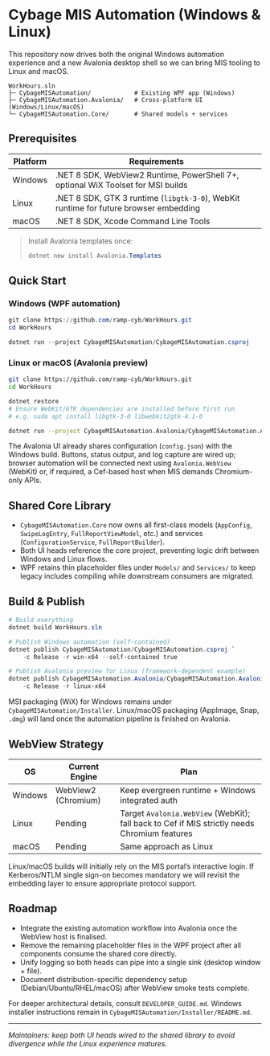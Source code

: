# Cybage MIS Automation (Windows & Linux)

This repository now drives both the original Windows automation experience and a new Avalonia desktop shell so we can bring MIS tooling to Linux and macOS.

```
WorkHours.sln
├─ CybageMISAutomation/            # Existing WPF app (Windows)
├─ CybageMISAutomation.Avalonia/   # Cross-platform UI (Windows/Linux/macOS)
└─ CybageMISAutomation.Core/       # Shared models + services
```

## Prerequisites

| Platform | Requirements |
|----------|--------------|
| Windows  | .NET 8 SDK, WebView2 Runtime, PowerShell 7+, optional WiX Toolset for MSI builds |
| Linux    | .NET 8 SDK, GTK 3 runtime (`libgtk-3-0`), WebKit runtime for future browser embedding |
| macOS    | .NET 8 SDK, Xcode Command Line Tools |

> Install Avalonia templates once:
> ```powershell
> dotnet new install Avalonia.Templates
> ```

## Quick Start

### Windows (WPF automation)

```powershell
git clone https://github.com/ramp-cyb/WorkHours.git
cd WorkHours

dotnet run --project CybageMISAutomation/CybageMISAutomation.csproj
```

### Linux or macOS (Avalonia preview)

```bash
git clone https://github.com/ramp-cyb/WorkHours.git
cd WorkHours

dotnet restore
# Ensure WebKit/GTK dependencies are installed before first run
# e.g. sudo apt install libgtk-3-0 libwebkit2gtk-4.1-0

dotnet run --project CybageMISAutomation.Avalonia/CybageMISAutomation.Avalonia.csproj
```

The Avalonia UI already shares configuration (`config.json`) with the Windows build. Buttons, status output, and log capture are wired up; browser automation will be connected next using `Avalonia.WebView` (WebKit) or, if required, a Cef-based host when MIS demands Chromium-only APIs.

## Shared Core Library

- `CybageMISAutomation.Core` now owns all first-class models (`AppConfig`, `SwipeLogEntry`, `FullReportViewModel`, etc.) and services (`ConfigurationService`, `FullReportBuilder`).
- Both UI heads reference the core project, preventing logic drift between Windows and Linux flows.
- WPF retains thin placeholder files under `Models/` and `Services/` to keep legacy includes compiling while downstream consumers are migrated.

## Build & Publish

```powershell
# Build everything
dotnet build WorkHours.sln

# Publish Windows automation (self-contained)
dotnet publish CybageMISAutomation/CybageMISAutomation.csproj `
    -c Release -r win-x64 --self-contained true

# Publish Avalonia preview for Linux (framework-dependent example)
dotnet publish CybageMISAutomation.Avalonia/CybageMISAutomation.Avalonia.csproj `
    -c Release -r linux-x64
```

MSI packaging (WiX) for Windows remains under `CybageMISAutomation/Installer`. Linux/macOS packaging (AppImage, Snap, `.dmg`) will land once the automation pipeline is finished on Avalonia.

## WebView Strategy

| OS      | Current Engine          | Plan |
|---------|-------------------------|------|
| Windows | WebView2 (Chromium)     | Keep evergreen runtime + Windows integrated auth |
| Linux   | Pending                 | Target `Avalonia.WebView` (WebKit); fall back to Cef if MIS strictly needs Chromium features |
| macOS   | Pending                 | Same approach as Linux |

Linux/macOS builds will initially rely on the MIS portal’s interactive login. If Kerberos/NTLM single sign-on becomes mandatory we will revisit the embedding layer to ensure appropriate protocol support.

## Roadmap

- Integrate the existing automation workflow into Avalonia once the WebView host is finalised.
- Remove the remaining placeholder files in the WPF project after all components consume the shared core directly.
- Unify logging so both heads can pipe into a single sink (desktop window + file).
- Document distribution-specific dependency setup (Debian/Ubuntu/RHEL/macOS) after WebView smoke tests complete.

For deeper architectural details, consult `DEVELOPER_GUIDE.md`. Windows installer instructions remain in `CybageMISAutomation/Installer/README.md`.

---

*Maintainers: keep both UI heads wired to the shared library to avoid divergence while the Linux experience matures.*
